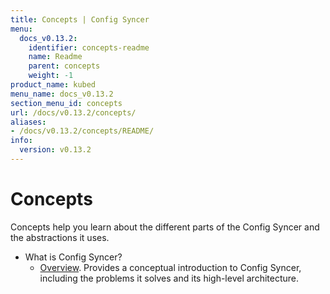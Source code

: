 ```yaml
---
title: Concepts | Config Syncer
menu:
  docs_v0.13.2:
    identifier: concepts-readme
    name: Readme
    parent: concepts
    weight: -1
product_name: kubed
menu_name: docs_v0.13.2
section_menu_id: concepts
url: /docs/v0.13.2/concepts/
aliases:
- /docs/v0.13.2/concepts/README/
info:
  version: v0.13.2
---
```


# Concepts

Concepts help you learn about the different parts of the Config Syncer and the abstractions it uses.

- What is Config Syncer?
  - [Overview](/docs/v0.13.2/concepts/what-is-kubed/overview). Provides a conceptual introduction to Config Syncer, including the problems it solves and its high-level architecture.
